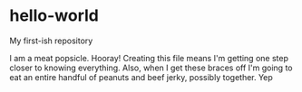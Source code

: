 # hello-world
My first-ish repository

I am a meat popsicle. Hooray! Creating this file means I'm getting one step closer to knowing everything. 
Also, when I get these braces off I'm going to eat an entire handful of peanuts and beef jerky, possibly together.
Yep
